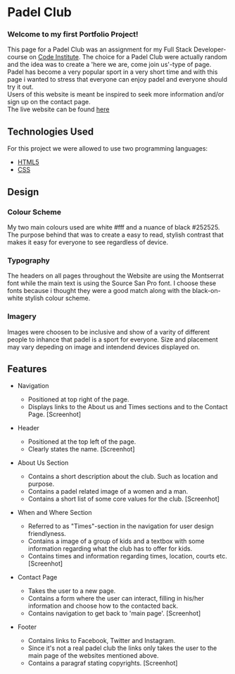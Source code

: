 # Padel Club
 
 ### Welcome to my first Portfolio Project!

 This page for a Padel Club was an assignment for my Full Stack Developer-course on [Code Institute](hhtp://codeinstitute.net). 
 The choice for a Padel Club were actually random and the idea was to create a 'here we are, come join us'-type of page. 
 Padel has become a very popular sport in a very short time and with this page i wanted to stress that everyone can enjoy padel 
 and everyone should try it out.<br>Users of this website is meant be inspired to seek more information and/or sign up on the contact page. 
 <br>
 The live website can be found [here](link)
 
## Technologies Used

 For this project we were allowed to use two programming languages: 

 - [HTML5](https://sv.wikipedia.org/wiki/HTML5)
 - [CSS](https://en.wikipedia.org/wiki/CSS)

## Design

### Colour Scheme

My two main colours used are white #fff and a nuance of black #252525. The purpose behind that was to create a easy to read, stylish contrast
that makes it easy for everyone to see regardless of device. 

### Typography

The headers on all pages throughout the Website are using the Montserrat font while the main text is using the Source San Pro font.
I choose these fonts because i thought they were a good match along with the black-on-white stylish colour scheme. 

### Imagery

Images were choosen to be inclusive and show of a varity of different people to inhance that padel is a sport for everyone. 
Size and placement may vary depeding on image and intendend devices displayed on. 


## Features

* Navigation
    * Positioned at top right of the page. 
    * Displays links to the About us and Times sections and to the Contact Page.
    [Screenhot]

* Header
    * Positioned at the top left of the page.
    * Clearly states the name. 
    [Screenhot]

* About Us Section
    * Contains a short description about the club. Such as location and purpose. 
    * Contains a padel related image of a women and a man.
    * Contains a short list of some core values for the club.
    [Screenhot]

* When and Where Section
    * Referred to as "Times"-section in the navigation for user design friendlyness.
    * Contains a image of a group of kids and a textbox with some information regarding 
    what the club has to offer for kids. 
    * Contains times and information regarding times, location, courts etc.
    [Screenhot]

* Contact Page
    * Takes the user to a new page. 
    * Contains a form where the user can interact, filling in his/her information and choose
    how to the contacted back. 
    * Contains navigation to get back to 'main page'.
    [Screenhot]

* Footer
    * Contains links to Facebook, Twitter and Instagram. 
    * Since it's not a real padel club the links only takes the user to the main page of the websites mentioned above.
    * Contains a paragraf stating copyrights. 
    [Screenhot]
